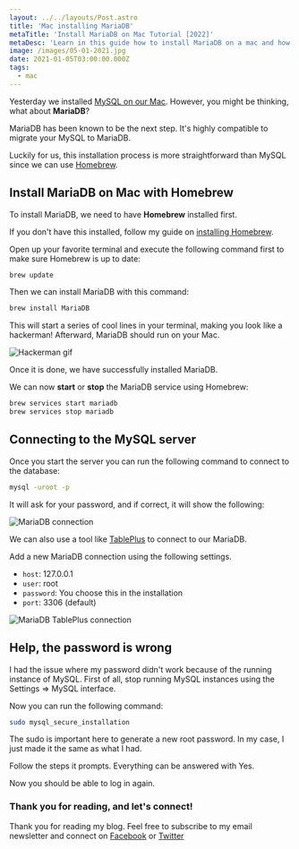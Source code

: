 ```yaml
---
layout: ../../layouts/Post.astro
title: 'Mac installing MariaDB'
metaTitle: 'Install MariaDB on Mac Tutorial [2022]'
metaDesc: 'Learn in this guide how to install MariaDB on a mac and how to start and stop the service.'
image: /images/05-01-2021.jpg
date: 2021-01-05T03:00:00.000Z
tags:
  - mac
---
```


Yesterday we installed [MySQL on our Mac](https://daily-dev-tips.com/posts/mac-installing-mysql/). However, you might be thinking, what about **MariaDB**?

MariaDB has been known to be the next step. It's highly compatible to migrate your MySQL to MariaDB.

Luckily for us, this installation process is more straightforward than MySQL since we can use [Homebrew](https://daily-dev-tips.com/posts/homebrew-one-package-manager-to-rule-them-all/).

## Install MariaDB on Mac with Homebrew

To install MariaDB, we need to have **Homebrew** installed first.

If you don't have this installed, follow my guide on [installing Homebrew](https://daily-dev-tips.com/posts/homebrew-one-package-manager-to-rule-them-all/).

Open up your favorite terminal and execute the following command first to make sure Homebrew is up to date:

```bash
brew update
```

Then we can install MariaDB with this command:

```bash
brew install MariaDB
```

This will start a series of cool lines in your terminal, making you look like a hackerman! Afterward, MariaDB should run on your Mac.

![Hackerman gif](https://media.giphy.com/media/QbumCX9HFFDQA/giphy-downsized-large.gif)

Once it is done, we have successfully installed MariaDB.

We can now **start** or **stop** the MariaDB service using Homebrew:

```bash
brew services start mariadb
brew services stop mariadb
```

## Connecting to the MySQL server

Once you start the server you can run the following command to connect to the database:

```bash
mysql -uroot -p
```

It will ask for your password, and if correct, it will show the following:

![MariaDB connection](https://cdn.hashnode.com/res/hashnode/image/upload/v1609397158028/gV_WVkSuk.png)

We can also use a tool like [TablePlus](https://tableplus.com/) to connect to our MariaDB.

Add a new MariaDB connection using the following settings.

- `host`: 127.0.0.1
- `user`: root
- `password`: You choose this in the installation
- `port`: 3306 (default)

![MariaDB TablePlus connection](https://cdn.hashnode.com/res/hashnode/image/upload/v1609397272772/9Mtf9ftOD.png)

## Help, the password is wrong

I had the issue where my password didn't work because of the running instance of MySQL. First of all, stop running MySQL instances using the Settings => MySQL interface.

Now you can run the following command:

```bash
sudo mysql_secure_installation
```

The sudo is important here to generate a new root password.
In my case, I just made it the same as what I had.

Follow the steps it prompts. Everything can be answered with Yes.

Now you should be able to log in again.

### Thank you for reading, and let's connect!

Thank you for reading my blog. Feel free to subscribe to my email newsletter and connect on [Facebook](https://www.facebook.com/DailyDevTipsBlog) or [Twitter](https://twitter.com/DailyDevTips1)

